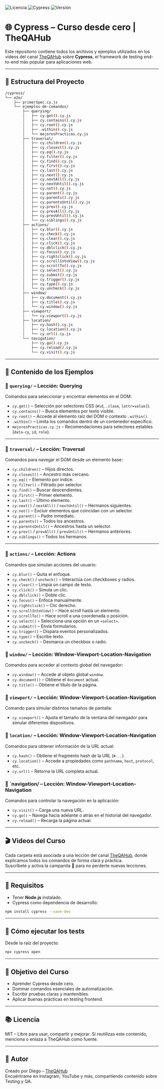 
![Licencia](https://img.shields.io/badge/licencia-TheQAHub-green)
![Cypress](https://img.shields.io/badge/cypress-v14.0.3-blue)
![Versión](https://img.shields.io/badge/version-Mayo_2025-yellowgreen)

# 🌐 Cypress – Curso desde cero | TheQAHub

Este repositorio contiene todos los archivos y ejemplos utilizados en los vídeos del canal [TheQAHub](https://www.youtube.com/@theqahub_es) sobre **Cypress**, el framework de testing end-to-end más popular para aplicaciones web.

---

## 📁 Estructura del Proyecto

```bash
/cypress/
└── e2e/
    ├── primerSpec.cy.js
    └── ejemplos-de-comandos/
        ├── querying/
        │   ├── cy.get().cy.js
        │   ├── cy.contains().cy.js
        │   ├── cy.root().cy.js
        │   ├── .within().cy.js
        │   └── mejoresPracticas.cy.js
        ├── traversal/
        │   ├── cy.children().cy.js
        │   ├── cy.closest().cy.js
        │   ├── cy.eq().cy.js
        │   ├── cy.filter().cy.js
        │   ├── cy.find().cy.js
        │   ├── cy.first().cy.js
        │   ├── cy.last().cy.js
        │   ├── cy.next().cy.js
        │   ├── cy.nextAll().cy.js
        │   ├── cy.nextUntil().cy.js
        │   ├── cy.not().cy.js
        │   ├── cy.parent().cy.js
        │   ├── cy.parents().cy.js
        │   ├── cy.parentsUntil().cy.js
        │   ├── cy.prev().cy.js
        │   ├── cy.prevAll().cy.js
        │   ├── cy.prevUntil().cy.js
        │   └── cy.siblings().cy.js
        ├── actions/
        │   ├── cy.blur().cy.js
        │   ├── cy.check().cy.js
        │   ├── cy.clear().cy.js
        │   ├── cy.click().cy.js
        │   ├── cy.dblclick().cy.js
        │   ├── cy.focus().cy.js
        │   ├── cy.rightclick().cy.js
        │   ├── cy.scrollIntoView().cy.js
        │   ├── cy.scrollTo().cy.js
        │   ├── cy.select().cy.js
        │   ├── cy.submit().cy.js
        │   ├── cy.trigger().cy.js
        │   ├── cy.type().cy.js
        │   └── cy.uncheck().cy.js
        ├── window/
        │   ├── cy.document().cy.js
        │   ├── cy.title().cy.js
        │   └── cy.window().cy.js
        ├── viewport/
        │   └── cy.viewport().cy.js
        ├── location/
        │   ├── cy.hash().cy.js
        │   ├── cy.location().cy.js
        │   └── cy.url().cy.js
        └── navigation/
            ├── cy.go().cy.js
            ├── cy.reload().cy.js
            └── cy.visit().cy.js
```

---

## 📌 Contenido de los Ejemplos

### 📂 `querying/` – **Lección: Querying**

Comandos para seleccionar y encontrar elementos en el DOM:

- `cy.get()` – Selección por selectores CSS (`#id`, `.clase`, `[attr=value]`).
- `cy.contains()` – Busca elementos por texto visible.
- `cy.root()` – Accede al elemento raíz del DOM o contexto `.within()`.
- `.within()` – Limita los comandos dentro de un contenedor específico.
- `mejoresPracticas.cy.js` – Recomendaciones para selectores estables (`data-cy`, `id`, `role`).

---

### 📂 `traversal/` – **Lección: Traversal**

Comandos para navegar el DOM desde un elemento base:

- `cy.children()` – Hijos directos.
- `cy.closest()` – Ancestro más cercano.
- `cy.eq()` – Elemento por índice.
- `cy.filter()` – Filtrado por selector.
- `cy.find()` – Buscar descendientes.
- `cy.first()` – Primer elemento.
- `cy.last()` – Último elemento.
- `cy.next()` / `nextAll()` / `nextUntil()` – Hermanos siguientes.
- `cy.not()` – Excluir elementos que coincidan con un selector.
- `cy.parent()` – Padre inmediato.
- `cy.parents()` – Todos los ancestros.
- `cy.parentsUntil()` – Ancestros hasta un selector.
- `cy.prev()` / `prevAll()` / `prevUntil()` – Hermanos anteriores.
- `cy.siblings()` – Todos los hermanos.

---

### 📂 `actions/` – **Lección: Actions**

Comandos que simulan acciones del usuario:

- `cy.blur()` – Quita el enfoque.
- `cy.check()` / `uncheck()` – Interactúa con checkboxes y radios.
- `cy.clear()` – Limpia un campo de texto.
- `cy.click()` – Simula un clic.
- `cy.dblclick()` – Doble clic.
- `cy.focus()` – Enfoca manualmente.
- `cy.rightclick()` – Clic derecho.
- `cy.scrollIntoView()` – Hace scroll hasta un elemento.
- `cy.scrollTo()` – Hace scroll a una coordenada o posición.
- `cy.select()` – Selecciona una opción en un `<select>`.
- `cy.submit()` – Envía formularios.
- `cy.trigger()` – Dispara eventos personalizados.
- `cy.type()` – Escribe texto.
- `cy.uncheck()` – Desmarca un checkbox o radio.

### 📂 `window/` – **Lección: Window-Viewport-Location-Navigation**

Comandos para acceder al contexto global del navegador:

- `cy.window()` – Accede al objeto global `window`.
- `cy.document()` – Obtiene el `document` actual.
- `cy.title()` – Obtiene el título de la página.

### 📂 `viewport/` – **Lección: Window-Viewport-Location-Navigation**

Comando para simular distintos tamaños de pantalla:

- `cy.viewport()` – Ajusta el tamaño de la ventana del navegador para simular diferentes dispositivos.

### 📂 `location/` – **Lección: Window-Viewport-Location-Navigation**

Comandos para obtener información de la URL actual:

- `cy.hash()` – Obtiene el fragmento hash de la URL (`#...`).
- `cy.location()` – Accede a propiedades como `pathname`, `host`, `protocol`, etc.
- `cy.url()` – Retorna la URL completa actual.

### 📂 `navigation/ – **Lección: Window-Viewport-Location-Navigation**

Comandos para controlar la navegación en la aplicación:

- `cy.visit()` – Carga una nueva URL.
- `cy.go()` – Navega hacia adelante o atrás en el historial del navegador.
- `cy.reload()` – Recarga la página actual.

---

## 🎬 Videos del Curso

Cada carpeta está asociada a una lección del canal [TheQAHub](https://www.youtube.com/@theqahub_es), donde explicamos todos los comandos de forma clara y práctica.  
Suscríbete y activa la campanita 🔔 para no perderte nuevas lecciones.

---

## 🧪 Requisitos

- Tener **Node.js** instalado.
- Cypress como dependencia de desarrollo:

```bash
npm install cypress --save-dev
```

---

## 🚀 Cómo ejecutar los tests

Desde la raíz del proyecto:

```bash
npx cypress open
```

---

## 🎯 Objetivo del Curso

- Aprender Cypress desde cero.
- Dominar comandos esenciales de automatización.
- Escribir pruebas claras y mantenibles.
- Aplicar buenas prácticas en testing frontend.

---

## 📚 Licencia

MIT – Libre para usar, compartir y mejorar. Si reutilizas este contenido, menciona o enlaza a TheQAHub como fuente.

---

## 💬 Autor

Creado por Diego – [TheQAHub](https://www.theqahub.es/)  
Encuéntrame en Instagram, YouTube y más, compartiendo contenido sobre Testing y QA.
